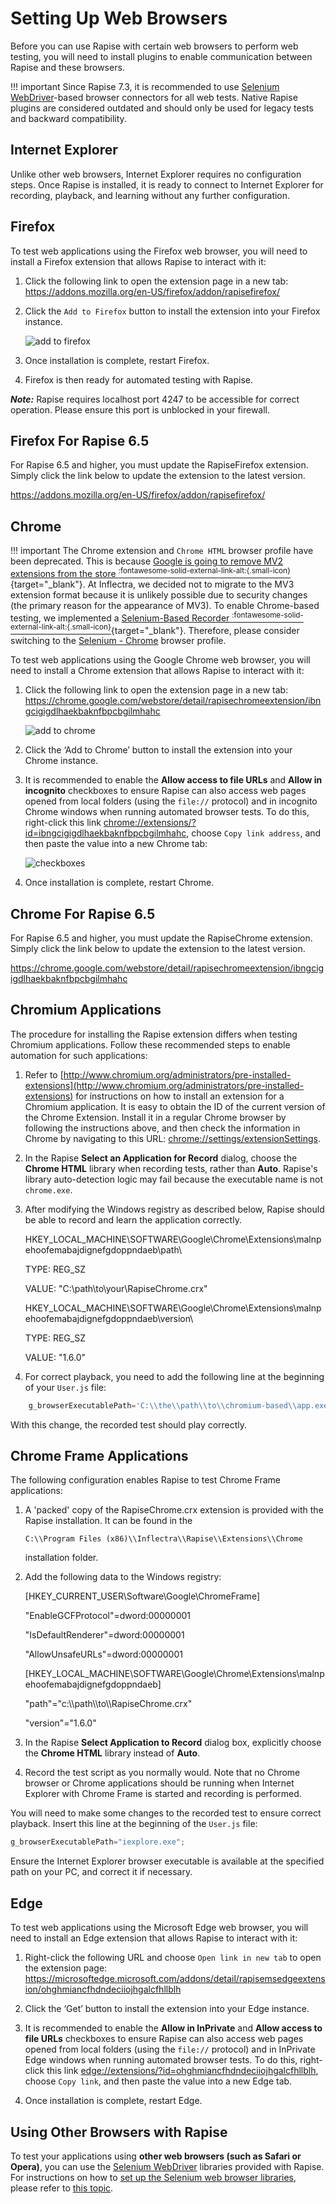 # Setting Up Web Browsers

Before you can use Rapise with certain web browsers to perform web testing, you will need to install plugins to enable communication between Rapise and these browsers.

!!! important
    Since Rapise 7.3, it is recommended to use [Selenium WebDriver](selenium_webdriver.md)-based browser connectors for all web tests. Native Rapise plugins are considered outdated and should only be used for legacy tests and backward compatibility.

## Internet Explorer

Unlike other web browsers, Internet Explorer requires no configuration steps. Once Rapise is installed, it is ready to connect to Internet Explorer for recording, playback, and learning without any further configuration.

## Firefox

To test web applications using the Firefox web browser, you will need to install a Firefox extension that allows Rapise to interact with it:

1. Click the following link to open the extension page in a new tab: <a href="https://addons.mozilla.org/en-US/firefox/addon/rapisefirefox/" target="_blank">https://addons.mozilla.org/en-US/firefox/addon/rapisefirefox/</a>

2. Click the `Add to Firefox` button to install the extension into your Firefox instance.

    ![add to firefox](./img/setting_up_web_browsers2.png)

3. Once installation is complete, restart Firefox.

4. Firefox is then ready for automated testing with Rapise.

***Note:*** Rapise requires localhost port 4247 to be accessible for correct operation. Please ensure this port is unblocked in your firewall.

## Firefox For Rapise 6.5

For Rapise 6.5 and higher, you must update the RapiseFirefox extension. Simply click the link below to update the extension to the latest version.

<a href="https://addons.mozilla.org/en-US/firefox/addon/rapisefirefox/" target="_blank">https://addons.mozilla.org/en-US/firefox/addon/rapisefirefox/</a>

## Chrome

!!! important
    The Chrome extension and `Chrome HTML` browser profile have been deprecated. This is because [Google is going to remove MV2 extensions from the store <sup>:fontawesome-solid-external-link-alt:{.small-icon}</sup>](https://developer.chrome.com/docs/extensions/mv3/mv2-sunset/){target="_blank"}. At Inflectra, we decided not to migrate to the MV3 extension format because it is unlikely possible due to security changes (the primary reason for the appearance of MV3). To enable Chrome-based testing, we implemented a [Selenium-Based Recorder <sup>:fontawesome-solid-external-link-alt:{.small-icon}</sup>](https://www.inflectra.com/Ideas/Entry/spotlight-rapise-selenium-based-recording-chrome-1348.aspx){target="_blank"}. Therefore, please consider switching to the [Selenium - Chrome](/Guide/selenium_webdriver/#recording-using-selenium) browser profile.

To test web applications using the Google Chrome web browser, you will need to install a Chrome extension that allows Rapise to interact with it:

1. Click the following link to open the extension page in a new tab: <a href="https://chrome.google.com/webstore/detail/rapisechromeextension/ibngcigigdlhaekbaknfbpcbgilmhahc" target="_blank">https://chrome.google.com/webstore/detail/rapisechromeextension/ibngcigigdlhaekbaknfbpcbgilmhahc</a>

    ![add to chrome](./img/setting_up_web_browsers6.png)

2. Click the ‘Add to Chrome’ button to install the extension into your Chrome instance.

3. It is recommended to enable the **Allow access to file URLs** and **Allow in incognito** checkboxes to ensure Rapise can also access web pages opened from local folders (using the `file://` protocol) and in incognito Chrome windows when running automated browser tests. To do this, right-click this link <a href="chrome://extensions/?id=ibngcigigdlhaekbaknfbpcbgilmhahc" target="_blank">chrome://extensions/?id=ibngcigigdlhaekbaknfbpcbgilmhahc</a>, choose `Copy link address`, and then paste the value into a new Chrome tab:
  
    ![checkboxes](./img/setting_up_web_browsers7.png)

4. Once installation is complete, restart Chrome.

## Chrome For Rapise 6.5

For Rapise 6.5 and higher, you must update the RapiseChrome extension. Simply click the link below to update the extension to the latest version.

<a href="https://chrome.google.com/webstore/detail/rapisechromeextension/ibngcigigdlhaekbaknfbpcbgilmhahc" target="_blank">https://chrome.google.com/webstore/detail/rapisechromeextension/ibngcigigdlhaekbaknfbpcbgilmhahc</a>

## Chromium Applications

The procedure for installing the Rapise extension differs when testing Chromium applications. Follow these recommended steps to enable automation for such applications:

1. Refer to [http://www.chromium.org/administrators/pre-installed-extensions](http://www.chromium.org/administrators/pre-installed-extensions) for instructions on how to install an extension for a Chromium application. It is easy to obtain the ID of the current version of the Chrome Extension. Install it in a regular Chrome browser by following the instructions above, and then check the information in Chrome by navigating to this URL: [chrome://settings/extensionSettings](chrome://settings/extensionSettings).

2. In the Rapise **Select an Application for Record** dialog, choose the **Chrome HTML** library when recording tests, rather than **Auto**. Rapise's library auto-detection logic may fail because the executable name is not `chrome.exe`.

3. After modifying the Windows registry as described below, Rapise should be able to record and learn the application correctly.

    HKEY_LOCAL_MACHINE\SOFTWARE\Google\Chrome\Extensions\malnpehoofemabajdignefgdoppndaeb\path\
    
    TYPE: REG_SZ
    
    VALUE: "C:\path\to\your\RapiseChrome.crx"

    HKEY_LOCAL_MACHINE\SOFTWARE\Google\Chrome\Extensions\malnpehoofemabajdignefgdoppndaeb\version\
    
    TYPE: REG_SZ
    
    VALUE: "1.6.0"

4. For correct playback, you need to add the following line at the beginning of your `User.js` file:

```javascript
    g_browserExecutablePath='C:\\the\\path\\to\\chromium-based\\app.exe';
```

With this change, the recorded test should play correctly.

## Chrome Frame Applications

The following configuration enables Rapise to test Chrome Frame applications:

1. A 'packed' copy of the RapiseChrome.crx extension is provided with the Rapise installation. It can be found in the 
   
    `C:\\Program Files (x86)\\Inflectra\\Rapise\\Extensions\\Chrome`

    installation folder.

2. Add the following data to the Windows registry:

    [HKEY_CURRENT_USER\Software\Google\ChromeFrame]

    "EnableGCFProtocol"=dword:00000001

    "IsDefaultRenderer"=dword:00000001

    "AllowUnsafeURLs"=dword:00000001

    [HKEY_LOCAL_MACHINE\SOFTWARE\Google\Chrome\Extensions\malnpehoofemabajdignefgdoppndaeb]

    "path"="c:\\\\path\\\\to\\\\RapiseChrome.crx"

    "version"="1.6.0"

3. In the Rapise **Select Application to Record** dialog box, explicitly choose the **Chrome HTML** library instead of **Auto**.

4. Record the test script as you normally would. Note that no Chrome browser or Chrome applications should be running when Internet Explorer with Chrome Frame is started and recording is performed.

You will need to make some changes to the recorded test to ensure correct playback. Insert this line at the beginning of the `User.js` file:

```javascript
g_browserExecutablePath="iexplore.exe";
```

Ensure the Internet Explorer browser executable is available at the specified path on your PC, and correct it if necessary.

## Edge

To test web applications using the Microsoft Edge web browser, you will need to install an Edge extension that allows Rapise to interact with it:

1. Right-click the following URL and choose `Open link in new tab` to open the extension page: <a href="https://microsoftedge.microsoft.com/addons/detail/rapisemsedgeextension/ohghmiancfhdndeciiojhgalcfhllblh" target="_blank">https://microsoftedge.microsoft.com/addons/detail/rapisemsedgeextension/ohghmiancfhdndeciiojhgalcfhllblh</a>

2. Click the ‘Get’ button to install the extension into your Edge instance.

3. It is recommended to enable the **Allow in InPrivate** and **Allow access to file URLs** checkboxes to ensure Rapise can also access web pages opened from local folders (using the `file://` protocol) and in InPrivate Edge windows when running automated browser tests. To do this, right-click this link <a href="edge://extensions/?id=ohghmiancfhdndeciiojhgalcfhllblh" target="_blank">edge://extensions/?id=ohghmiancfhdndeciiojhgalcfhllblh</a>, choose `Copy link`, and then paste the value into a new Edge tab.

4. Once installation is complete, restart Edge.

## Using Other Browsers with Rapise

To test your applications using **other web browsers (such as Safari or Opera)**, you can use the [Selenium WebDriver](selenium_webdriver.md) libraries provided with Rapise. For instructions on how to [set up the Selenium web browser libraries](setting_up_selenium.md), please refer to [this topic](setting_up_selenium.md).